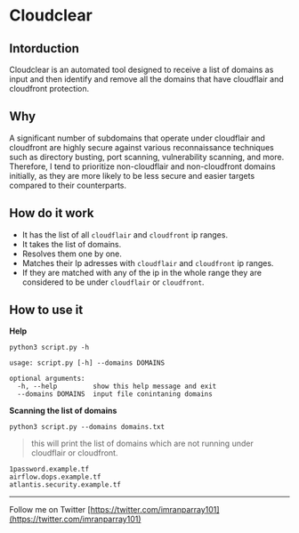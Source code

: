 # Cloudclear


## Intorduction

Cloudclear is an automated tool designed to receive a list of domains as input and then identify and remove all the domains that have cloudflair and cloudfront protection.





## Why

A significant number of subdomains that operate under cloudflair and cloudfront are highly secure against various reconnaissance techniques such as directory busting, port scanning, vulnerability scanning, and more. Therefore, I tend to prioritize non-cloudflair and non-cloudfront domains initially, as they are more likely to be less secure and easier targets compared to their counterparts.




## How do it work

- It has the list of all `cloudflair` and `cloudfront` ip ranges.
- It takes the list of domains.
- Resolves them one by one.
- Matches their Ip adresses with `cloudflair` and `cloudfront` ip ranges.
- If they are matched with any of the ip in the whole range they are considered to be under `cloudflair` or `cloudfront`.

## How to use it

__Help__

```console
python3 script.py -h
```
```
usage: script.py [-h] --domains DOMAINS

optional arguments:
  -h, --help         show this help message and exit
  --domains DOMAINS  input file conintaning domains

```

__Scanning the list of domains__
```console
python3 script.py --domains domains.txt 
```
> this will print the list of domains which are not running under cloudflair or cloudfront.
```
1password.example.tf
airflow.dops.example.tf
atlantis.security.example.tf
```

---

Follow me on Twitter [https://twitter.com/imranparray101](https://twitter.com/imranparray101)
